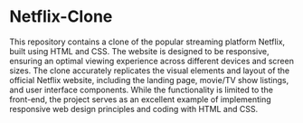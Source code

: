 # Netflix-Clone
 This repository contains a clone of the popular streaming platform Netflix, built using HTML and CSS. 
 The website is designed to be responsive, ensuring an optimal viewing experience across different devices and screen sizes.
 The clone accurately replicates the visual elements and layout of the official Netflix website, including the landing page, movie/TV show listings, and user interface 
 components. While the functionality is limited to the front-end, the project serves as an excellent example of implementing responsive web design principles and coding with 
 HTML and CSS.
